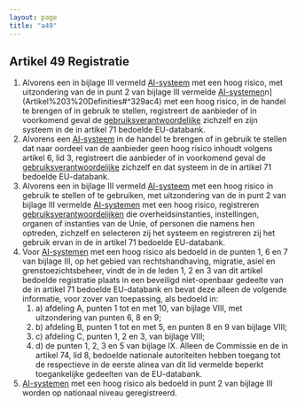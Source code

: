 ```yaml
---
layout: page
title: "a49"
---
```


## Artikel 49 Registratie

1. Alvorens een in bijlage III vermeld [AI-systeem](a3.md#^ai-systeem) met een hoog risico, met uitzondering van de in punt 2 van bijlage III vermelde [AI-systemen](a3.md#^ai-systeem)n](Artikel%203%20Definities#^329ac4) met een hoog risico, in de handel te brengen of in gebruik te stellen, registreert de aanbieder of in voorkomend geval de [gebruiksverantwoordelijke](a3.md#^gemachtigde) zichzelf en zijn systeem in de in artikel 71 bedoelde EU-databank.
2. Alvorens een [AI-systeem](a3.md#^ai-systeem) in de handel te brengen of in gebruik te stellen dat naar oordeel van de aanbieder geen hoog risico inhoudt volgens artikel 6, lid 3, registreert die aanbieder of in voorkomend geval de [gebruiksverantwoordelijke](a3.md#^gemachtigde) zichzelf en dat systeem in de in artikel 71 bedoelde EU-databank.
3. Alvorens een in bijlage III vermeld [AI-systeem](a3.md#^ai-systeem) met een hoog risico in gebruik te stellen of te gebruiken, met uitzondering van de in punt 2 van bijlage III vermelde [AI-systemen](a3.md#^ai-systeem) met een hoog risico, registreren [gebruiksverantwoordelijken](a3.md#^gebruiksverantwoordelijke) die overheidsinstanties, instellingen, organen of instanties van de Unie, of personen die namens hen optreden, zichzelf en selecteren zij het systeem en registreren zij het gebruik ervan in de in artikel 71 bedoelde EU-databank.
4. Voor [AI-systemen](a3.md#^ai-systeem) met een hoog risico als bedoeld in de punten 1, 6 en 7 van bijlage III, op het gebied van rechtshandhaving, migratie, asiel en grenstoezichtsbeheer, vindt de in de leden 1, 2 en 3 van dit artikel bedoelde registratie plaats in een beveiligd niet-openbaar gedeelte van de in artikel 71 bedoelde EU-databank en bevat deze alleen de volgende informatie, voor zover van toepassing, als bedoeld in:
	1. a) afdeling A, punten 1 tot en met 10, van bijlage VIII, met uitzondering van punten 6, 8 en 9;
	2. b) afdeling B, punten 1 tot en met 5, en punten 8 en 9 van bijlage VIII;
	3. c) afdeling C, punten 1, 2 en 3, van bijlage VIII;
	4. d) de punten 1, 2, 3 en 5 van bijlage IX.
   Alleen de Commissie en de in artikel 74, lid 8, bedoelde nationale autoriteiten hebben toegang tot de respectieve in de eerste alinea van dit lid vermelde beperkt toegankelijke gedeelten van de EU-databank.
5. [AI-systemen](a3.md#^ai-systeem) met een hoog risico als bedoeld in punt 2 van bijlage III worden op nationaal niveau geregistreerd.
